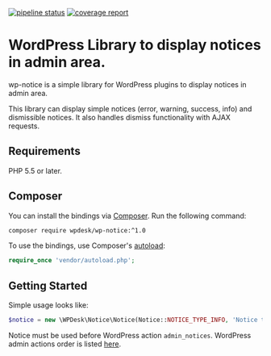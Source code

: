 [![pipeline status](https://gitlab.com/wpdesk/wp-notice/badges/master/pipeline.svg)](https://gitlab.com/wpdesk/wp-notice/commits/master) 
[![coverage report](https://gitlab.com/wpdesk/wp-notice/badges/master/coverage.svg)](https://gitlab.com/wpdesk/wp-notice/commits/master) 


WordPress Library to display notices in admin area.
===================================================

wp-notice is a simple library for WordPress plugins to display notices in admin area.

This library can display simple notices (error, warning, success, info) and dismissible notices.
It also handles dismiss functionality with AJAX requests.  

## Requirements

PHP 5.5 or later.

## Composer

You can install the bindings via [Composer](http://getcomposer.org/). Run the following command:

```bash
composer require wpdesk/wp-notice:^1.0
```

To use the bindings, use Composer's [autoload](https://getcomposer.org/doc/01-basic-usage.md#autoloading):

```php
require_once 'vendor/autoload.php';
```


## Getting Started

Simple usage looks like:

```php
$notice = new \WPDesk\Notice\Notice(Notice::NOTICE_TYPE_INFO, 'Notice text goes here'); 
```

Notice must be used before WordPress action `admin_notices`. WordPress admin actions order is listed [here](https://codex.wordpress.org/Plugin_API/Action_Reference#Actions_Run_During_an_Admin_Page_Request). 
